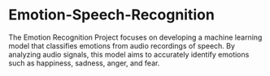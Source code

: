 # Emotion-Speech-Recognition
The Emotion Recognition Project focuses on developing a machine learning model that classifies emotions from audio recordings of speech. By analyzing audio signals, this model aims to accurately identify emotions such as happiness, sadness, anger, and fear. 
